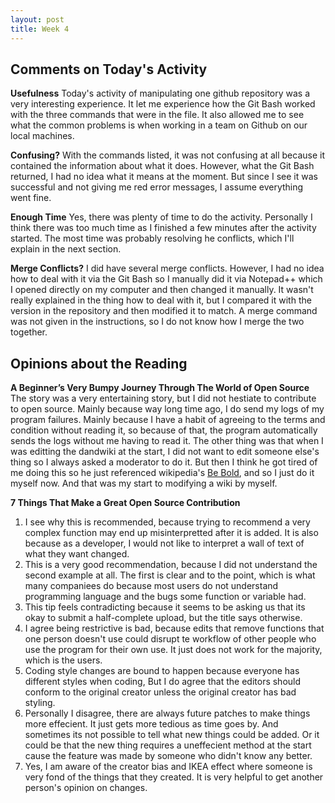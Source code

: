 ```yaml
---
layout: post
title: Week 4
---
```


Comments on Today's Activity
------
**Usefulness**
Today's activity of manipulating one github repository was a very interesting experience. It let me experience how the Git Bash worked with the three commands that were in the file. It also allowed me to see what the common problems is when working in a team on Github on our local machines. 

**Confusing?**
With the commands listed, it was not confusing at all because it contained the information about what it does. However, what the Git Bash returned, I had no idea what it means at the moment. But since I see it was successful and not giving me red error messages, I assume everything went fine. 

**Enough Time**
Yes, there was plenty of time to do the activity. Personally I think there was too much time as I finished a few minutes after the activity started. The most time was probably resolving he conflicts, which I'll explain in the next section.

**Merge Conflicts?**
I did have several merge conflicts. However, I had no idea how to deal with it via the Git Bash so I manually did it via Notepad++ which I opened directly on my computer and then changed it manually. It wasn't really explained in the thing how to deal with it, but I compared it with the version in the repository and then modified it to match. A merge command was not given in the instructions, so I do not know how I merge the two together.

Opinions about the Reading
------
**A Beginner’s Very Bumpy Journey Through The World of Open Source**
The story was a very entertaining story, but I did not hestiate to contribute to open source. Mainly because way long time ago, I do send my logs of my program failures. Mainly because I have a habit of agreeing to the terms and condition without reading it, so because of that, the program automatically sends the logs without me having to read it. The other thing was that when I was editting the dandwiki at the start, I did not want to edit someone else's thing so I always asked a moderator to do it. But then I think he got tired of me doing this so he just referenced wikipedia's [Be Bold](https://en.wikipedia.org/wiki/Wikipedia:Be_bold), and so I just do it myself now. And that was my start to modifying a wiki by myself.

**7 Things That Make a Great Open Source Contribution**
1. I see why this is recommended, because trying to recommend a very complex function may end up misinterpretted after it is added. It is also because as a developer, I would not like to interpret a wall of text of what they want changed.
2. This is a very good recommendation, because I did not understand the second example at all. The first is clear and to the point, which is what many companiees do because most users do not understand programming language and the bugs some function or variable had.
3. This tip feels contradicting because it seems to be asking us that its okay to submit a half-complete upload, but the title says otherwise.
4. I agree being restrictive is bad, because edits that remove functions that one person doesn't use could disrupt te workflow of other people who use the program for their own use. It just does not work for the majority, which is the users.
5. Coding style changes are bound to happen because everyone has different styles when coding, But I do agree that the editors should conform to the original creator unless the original creator has bad styling.
6. Personally I disagree, there are always future patches to make things more effecient. It just gets more tedious as time goes by. And sometimes its not possible to tell what new things could be added. Or it could be that the new thing requires a uneffecient method at the start cause the feature was made by someone who didn't know any better.
7. Yes, I am aware of the creator bias and IKEA effect where someone is very fond of the things that they created. It is very helpful to get another person's opinion on changes.



